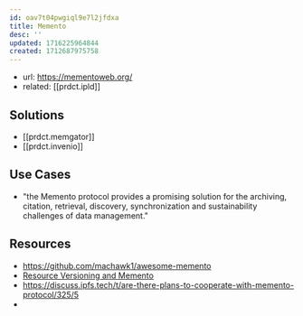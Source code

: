 ```yaml
---
id: oav7t04pwgiql9e7l2jfdxa
title: Memento
desc: ''
updated: 1716225964844
created: 1712687975758
---
```


- url: https://mementoweb.org/
- related: [[prdct.ipld]]


## Solutions

- [[prdct.memgator]]
- [[prdct.invenio]]

## Use Cases

- "the Memento protocol provides a promising solution for the archiving, citation, retrieval, discovery, synchronization and sustainability challenges of data management."

## Resources

- https://github.com/machawk1/awesome-memento
- [Resource Versioning and Memento](http://mementoweb.org/guide/howto/)
- https://discuss.ipfs.tech/t/are-there-plans-to-cooperate-with-memento-protocol/325/5
- 